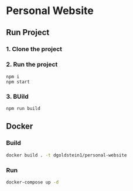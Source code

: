 # Personal Website

## Run Project
### 1. Clone the project

### 2. Run the project
```shell
npm i
npm start
```

### 3. BUild
```shell
npm run build
```

## Docker

### Build

```bash
docker build . -t dgoldstein1/personal-website
```

### Run

```bash
docker-compose up -d
```
